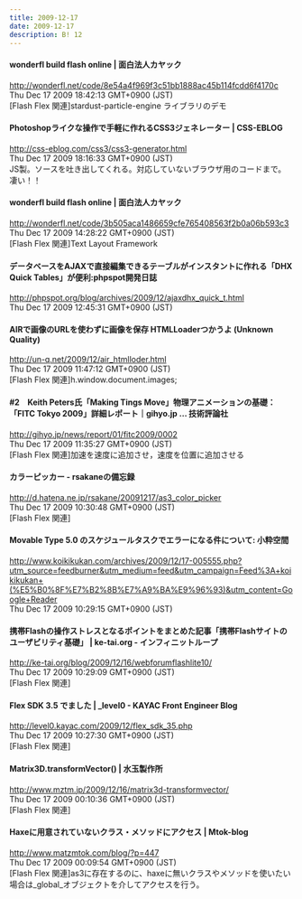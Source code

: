 ```yaml
---
title: 2009-12-17
date: 2009-12-17
description: B! 12
---
```


#### wonderfl build flash online | 面白法人カヤック
http://wonderfl.net/code/8e54a4f969f3c51bb1888ac45b114fcdd6f4170c<br>
Thu Dec 17 2009 18:42:13 GMT+0900 (JST)<br>
[Flash Flex 関連]stardust-particle-engine ライブラリのデモ


#### Photoshopライクな操作で手軽に作れるCSS3ジェネレーター | CSS-EBLOG
http://css-eblog.com/css3/css3-generator.html<br>
Thu Dec 17 2009 18:16:33 GMT+0900 (JST)<br>
JS製。ソースを吐き出してくれる。対応していないブラウザ用のコードまで。凄い！！


#### wonderfl build flash online | 面白法人カヤック
http://wonderfl.net/code/3b505aca1486659cfe765408563f2b0a06b593c3<br>
Thu Dec 17 2009 14:28:22 GMT+0900 (JST)<br>
[Flash Flex 関連]Text Layout Framework


#### データベースをAJAXで直接編集できるテーブルがインスタントに作れる「DHX Quick Tables」が便利:phpspot開発日誌
http://phpspot.org/blog/archives/2009/12/ajaxdhx_quick_t.html<br>
Thu Dec 17 2009 12:45:31 GMT+0900 (JST)<br>


#### AIRで画像のURLを使わずに画像を保存 HTMLLoaderつかうよ (Unknown Quality)
http://un-q.net/2009/12/air_htmlloder.html<br>
Thu Dec 17 2009 11:47:12 GMT+0900 (JST)<br>
[Flash Flex 関連]h.window.document.images;


#### #2　Keith Peters氏「Making Tings Move」物理アニメーションの基礎：「FITC Tokyo 2009」詳細レポート｜gihyo.jp … 技術評論社
http://gihyo.jp/news/report/01/fitc2009/0002<br>
Thu Dec 17 2009 11:35:27 GMT+0900 (JST)<br>
[Flash Flex 関連]加速を速度に追加させ，速度を位置に追加させる


#### カラーピッカー - rsakaneの備忘録
http://d.hatena.ne.jp/rsakane/20091217/as3_color_picker<br>
Thu Dec 17 2009 10:30:48 GMT+0900 (JST)<br>
[Flash Flex 関連]


#### Movable Type 5.0 のスケジュールタスクでエラーになる件について: 小粋空間
http://www.koikikukan.com/archives/2009/12/17-005555.php?utm_source=feedburner&utm_medium=feed&utm_campaign=Feed%3A+koikikukan+(%E5%B0%8F%E7%B2%8B%E7%A9%BA%E9%96%93)&utm_content=Google+Reader<br>
Thu Dec 17 2009 10:29:15 GMT+0900 (JST)<br>


#### 携帯Flashの操作ストレスとなるポイントをまとめた記事「携帯Flashサイトのユーザビリティ基礎」 | ke-tai.org - インフィニットループ
http://ke-tai.org/blog/2009/12/16/webforumflashlite10/<br>
Thu Dec 17 2009 10:29:09 GMT+0900 (JST)<br>
[Flash Flex 関連]


#### Flex SDK 3.5 でました | _level0 - KAYAC Front Engineer Blog
http://level0.kayac.com/2009/12/flex_sdk_35.php<br>
Thu Dec 17 2009 10:27:30 GMT+0900 (JST)<br>
[Flash Flex 関連]


#### Matrix3D.transformVector() | 水玉製作所
http://www.mztm.jp/2009/12/16/matrix3d-transformvector/<br>
Thu Dec 17 2009 00:10:36 GMT+0900 (JST)<br>
[Flash Flex 関連]


#### Haxeに用意されていないクラス・メソッドにアクセス | Mtok-blog
http://www.matzmtok.com/blog/?p=447<br>
Thu Dec 17 2009 00:09:54 GMT+0900 (JST)<br>
[Flash Flex 関連]as3に存在するのに、haxeに無いクラスやメソッドを使いたい場合は_global_オブジェクトを介してアクセスを行う。


